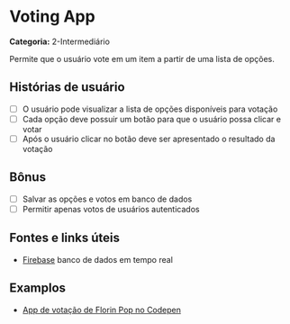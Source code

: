 # Voting App

**Categoria:** 2-Intermediário

Permite que o usuário vote em um item a partir de uma lista de opções. 

## Histórias de usuário

- [ ] O usuário pode visualizar a lista de opções disponíveis para votação
- [ ] Cada opção deve possuir um botão para que o usuário possa clicar e votar
- [ ] Após o usuário clicar no botão deve ser apresentado o resultado da votação

## Bônus

- [ ] Salvar as opções e votos em banco de dados
- [ ] Permitir apenas votos de usuários autenticados

## Fontes e links úteis

- [Firebase](https://firebase.google.com) banco de dados em tempo real

## Examplos

- [App de votação de Florin Pop no Codepen](https://codepen.io/FlorinPop17/full/NWKQWmq)
